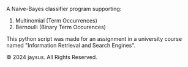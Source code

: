 A Naive-Bayes classifier program supporting:

1. Multinomial (Term Occurrences)
2. Bernoulli (Binary Term Occurences)

This python script was made for an assignment in a university course named "Information Retrieval and Search Engines".


© 2024 jaysus. All Rights Reserved.
